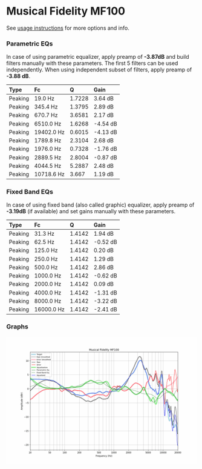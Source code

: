 # Musical Fidelity MF100
See [usage instructions](https://github.com/jaakkopasanen/AutoEq#usage) for more options and info.

### Parametric EQs
In case of using parametric equalizer, apply preamp of **-3.87dB** and build filters manually
with these parameters. The first 5 filters can be used independently.
When using independent subset of filters, apply preamp of **-3.88 dB**.

| Type    | Fc         |      Q | Gain     |
|:--------|:-----------|:-------|:---------|
| Peaking | 19.0 Hz    | 1.7228 | 3.64 dB  |
| Peaking | 345.4 Hz   | 1.3795 | 2.89 dB  |
| Peaking | 670.7 Hz   | 3.6581 | 2.17 dB  |
| Peaking | 6510.0 Hz  | 1.6268 | -4.54 dB |
| Peaking | 19402.0 Hz | 0.6015 | -4.13 dB |
| Peaking | 1789.8 Hz  | 2.3104 | 2.68 dB  |
| Peaking | 1976.0 Hz  | 0.7328 | -1.76 dB |
| Peaking | 2889.5 Hz  | 2.8004 | -0.87 dB |
| Peaking | 4044.5 Hz  | 5.2887 | 2.48 dB  |
| Peaking | 10718.6 Hz | 3.667  | 1.19 dB  |

### Fixed Band EQs
In case of using fixed band (also called graphic) equalizer, apply preamp of **-3.19dB**
(if available) and set gains manually with these parameters.

| Type    | Fc         |      Q | Gain     |
|:--------|:-----------|:-------|:---------|
| Peaking | 31.3 Hz    | 1.4142 | 1.94 dB  |
| Peaking | 62.5 Hz    | 1.4142 | -0.52 dB |
| Peaking | 125.0 Hz   | 1.4142 | 0.20 dB  |
| Peaking | 250.0 Hz   | 1.4142 | 1.29 dB  |
| Peaking | 500.0 Hz   | 1.4142 | 2.86 dB  |
| Peaking | 1000.0 Hz  | 1.4142 | -0.62 dB |
| Peaking | 2000.0 Hz  | 1.4142 | 0.09 dB  |
| Peaking | 4000.0 Hz  | 1.4142 | -1.31 dB |
| Peaking | 8000.0 Hz  | 1.4142 | -3.22 dB |
| Peaking | 16000.0 Hz | 1.4142 | -2.41 dB |

### Graphs
![](./Musical%20Fidelity%20MF100.png)